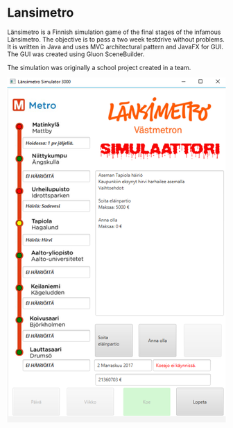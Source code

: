# Lansimetro

Länsimetro is a Finnish simulation game of the final stages of the infamous Länsimetro. The objective is to pass a two week testdrive without problems. It is written in Java and uses MVC architectural pattern and JavaFX for GUI. The GUI was created using Gluon SceneBuilder. 

The simulation was originally a school project created in a team.


![](https://github.com/Iepvzaeh/Lansimetro/blob/master/screenshots/lansimetro.png "Screenshot")
